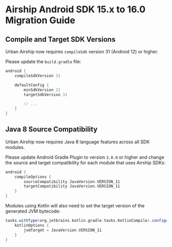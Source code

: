# Airship Android SDK 15.x to 16.0 Migration Guide

## Compile and Target SDK Versions

Urban Airship now requires `compileSdk` version 31 (Android 12) or higher.

Please update the `build.gradle` file:

```groovy
android {
    compileSdkVersion 31

    defaultConfig {
        minSdkVersion 21
        targetSdkVersion 31

        // ...
    }
}
```

## Java 8 Source Compatibility

Urban Airship now requires Java 8 language features across all SDK modules.

Please update Android Gradle Plugin to version `3.0.0` or higher and change the source and target
compatibility for each module that uses Airship SDKs:

```groovy
android {
    compileOptions {
        sourceCompatibility JavaVersion.VERSION_11
        targetCompatibility JavaVersion.VERSION_11
    }
}
```

Modules using Kotlin will also need to set the target version of the generated JVM bytecode:

```groovy
tasks.withType(org.jetbrains.kotlin.gradle.tasks.KotlinCompile).configureEach  {
    kotlinOptions {
        jvmTarget = JavaVersion.VERSION_11
    }
}
```
